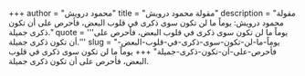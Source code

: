 +++
author = "محمود درويش"
title = "مقولة محمود درويش"
description = "مقولة محمود درويش: يوماً ما لن تكون سوى ذكرى في قلوب البعض، فأحرص على أن تكون ذكرى جميلة."
quote = '''يوماً ما لن تكون سوى ذكرى في قلوب البعض، فأحرص على أن تكون ذكرى جميلة.'''
slug = "يوماً-ما-لن-تكون-سوى-ذكرى-في-قلوب-البعض-فأحرص-على-أن-تكون-ذكرى-جميلة"
+++
يوماً ما لن تكون سوى ذكرى في قلوب البعض، فأحرص على أن تكون ذكرى جميلة.
